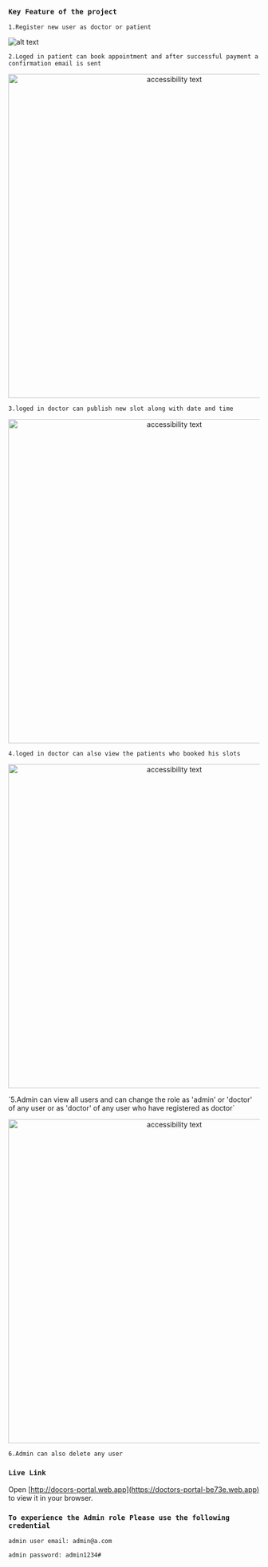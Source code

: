 ### `Key Feature of the project`
`1.Register new user as doctor or patient`

![alt text](https://i.ibb.co/XFkF5Pn/Screenshot-from-2023-01-04-10-53-45.png)

`2.Loged in patient can book appointment and after successful payment a confirmation email is sent`
<p align="center">
  <img src="https://i.ibb.co/Xz62MKt/Screenshot-from-2023-01-04-10-41-38.png" width="650" alt="accessibility text">
</p>

`3.loged in doctor can publish new slot along with date and time`
<p align="center">
  <img src="https://i.ibb.co/j8Yd7xp/Screenshot-from-2023-01-04-10-57-48.png" width="650" alt="accessibility text">
</p>

`4.loged in doctor can also view the patients who booked his slots`
    <p align="center">
  <img src="https://i.ibb.co/nP0Rh3m/Screenshot-from-2023-01-04-11-02-53.png" width="650" alt="accessibility text">
</p>
`5.Admin can view all users and can change the role as 'admin' or 'doctor' of any user or as 'doctor' of any user who have registered as doctor`
 <p align="center">
  <img src="https://i.ibb.co/BCbR7xQ/Screenshot-from-2023-01-04-11-05-49.png" width="650" alt="accessibility text">
</p>

`6.Admin can also delete any user`

### `Live Link`
Open [http://docors-portal.web.app](https://doctors-portal-be73e.web.app) to view it in your browser.
### `To experience the Admin role Please use the following credential`
`admin user email: admin@a.com`

`admin password: admin1234#`
